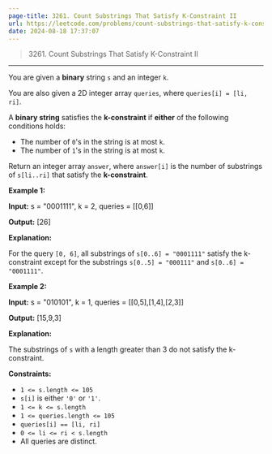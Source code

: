 ```yaml
---
page-title: 3261. Count Substrings That Satisfy K-Constraint II
url: https://leetcode.com/problems/count-substrings-that-satisfy-k-constraint-ii/description/
date: 2024-08-18 17:37:07
---
```


> 3261\. Count Substrings That Satisfy K-Constraint II

---

You are given a **binary** string `s` and an integer `k`.

You are also given a 2D integer array `queries`, where `queries[i] = [li, ri]`.

A **binary string** satisfies the **k-constraint** if **either** of the following conditions holds:

-   The number of `0`'s in the string is at most `k`.
-   The number of `1`'s in the string is at most `k`.

Return an integer array `answer`, where `answer[i]` is the number of substrings of `s[li..ri]` that satisfy the **k-constraint**.

**Example 1:**

**Input:** s = "0001111", k = 2, queries = \[\[0,6\]\]

**Output:** \[26\]

**Explanation:**

For the query `[0, 6]`, all substrings of `s[0..6] = "0001111"` satisfy the k-constraint except for the substrings `s[0..5] = "000111"` and `s[0..6] = "0001111"`.

**Example 2:**

**Input:** s = "010101", k = 1, queries = \[\[0,5\],\[1,4\],\[2,3\]\]

**Output:** \[15,9,3\]

**Explanation:**

The substrings of `s` with a length greater than 3 do not satisfy the k-constraint.

**Constraints:**

-   `1 <= s.length <= 105`
-   `s[i]` is either `'0'` or `'1'`.
-   `1 <= k <= s.length`
-   `1 <= queries.length <= 105`
-   `queries[i] == [li, ri]`
-   `0 <= li <= ri < s.length`
-   All queries are distinct.